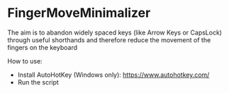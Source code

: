 # FingerMoveMinimalizer
The aim is to abandon widely spaced keys (like Arrow Keys or CapsLock) through useful shorthands and therefore reduce the movement of the fingers on the keyboard

How to use: 
- Install AutoHotKey (Windows only): https://www.autohotkey.com/
- Run the script 
